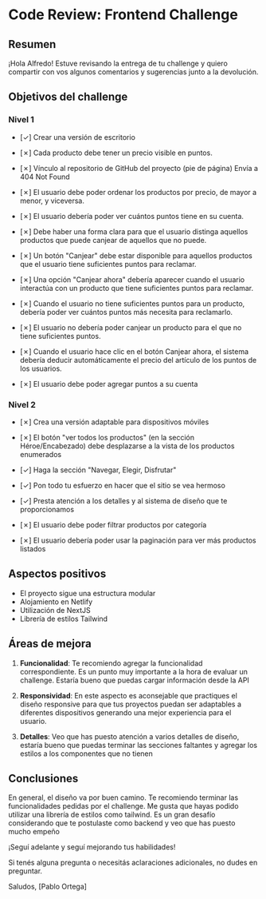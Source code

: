 # **Code Review: Frontend Challenge**

## Resumen

¡Hola Alfredo! Estuve revisando la entrega de tu challenge y quiero compartir con vos algunos comentarios y sugerencias junto a la devolución.

## Objetivos del challenge

### Nivel 1

- [✓] Crear una versión de escritorio

- [✗] Cada producto debe tener un precio visible en puntos.
- [✗] Vínculo al repositorio de GitHub del proyecto (pie de página) Envía a 404 Not Found
- [✗] El usuario debe poder ordenar los productos por precio, de mayor a menor, y viceversa.
- [✗] El usuario debería poder ver cuántos puntos tiene en su cuenta.
- [✗] Debe haber una forma clara para que el usuario distinga aquellos productos que puede canjear de aquellos que no puede.
- [✗] Un botón "Canjear" debe estar disponible para aquellos productos que el usuario tiene suficientes puntos para reclamar.
- [✗] Una opción "Canjear ahora" debería aparecer cuando el usuario interactúa con un producto que tiene suficientes puntos para reclamar.
- [✗] Cuando el usuario no tiene suficientes puntos para un producto, debería poder ver cuántos puntos más necesita para reclamarlo.
- [✗] El usuario no debería poder canjear un producto para el que no tiene suficientes puntos.
- [✗] Cuando el usuario hace clic en el botón Canjear ahora, el sistema debería deducir automáticamente el precio del artículo de los puntos de los usuarios.
- [✗] El usuario debe poder agregar puntos a su cuenta

### Nivel 2

- [✗] Crea una versión adaptable para dispositivos móviles

- [✗] El botón "ver todos los productos" (en la sección Héroe/Encabezado) debe desplazarse a la vista de los productos enumerados
- [✓] Haga la sección "Navegar, Elegir, Disfrutar"
- [✓] Pon todo tu esfuerzo en hacer que el sitio se vea hermoso
- [✓] Presta atención a los detalles y al sistema de diseño que te proporcionamos
- [✗] El usuario debe poder filtrar productos por categoría
- [✗] El usuario debería poder usar la paginación para ver más productos listados


## Aspectos positivos

- El proyecto sigue una estructura modular
- Alojamiento en Netlify
- Utilización de NextJS
- Librería de estilos Tailwind

## Áreas de mejora

1. **Funcionalidad**: 
Te recomiendo agregar la funcionalidad correspondiente. Es un punto muy importante a la hora de evaluar un challenge. Estaría bueno que puedas cargar información desde la API

2. **Responsividad**:
En este aspecto es aconsejable que practiques el diseño responsive para que tus proyectos puedan ser adaptables a diferentes dispositivos generando una mejor experiencia para el usuario.

3. **Detalles**:
Veo que has puesto atención a varios detalles de diseño, estaría bueno que puedas terminar las secciones faltantes y agregar los estilos a los componentes que no tienen

## Conclusiones

En general, el diseño va por buen camino. Te recomiendo terminar las funcionalidades pedidas por el challenge. Me gusta que hayas podido utilizar una librería de estilos como tailwind. Es un gran desafío considerando que te postulaste como backend y veo que has puesto mucho empeño

¡Seguí adelante y seguí mejorando tus habilidades!

Si tenés alguna pregunta o necesitás aclaraciones adicionales, no dudes en preguntar.

Saludos,
[Pablo Ortega]